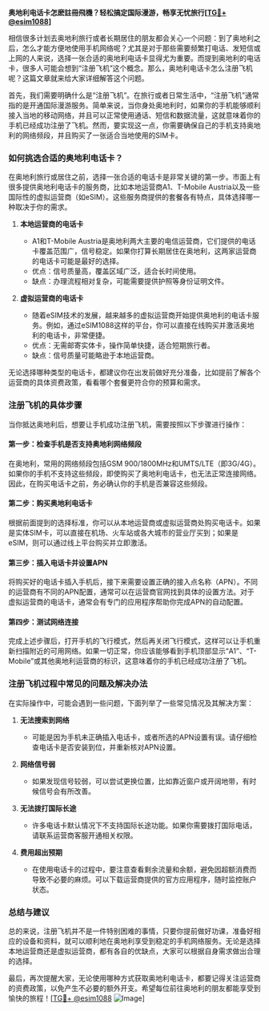**奥地利电话卡怎麽註冊飛機？轻松搞定国际漫游，畅享无忧旅行[[TG💪+ @esim1088](https://t.me/s/esim1088)]**

相信很多计划去奥地利旅行或者长期居住的朋友都会关心一个问题：到了奥地利之后，怎么才能方便地使用手机网络呢？尤其是对于那些需要频繁打电话、发短信或上网的人来说，选择一张合适的奥地利电话卡显得尤为重要。而提到奥地利的电话卡，很多人可能会想到“注册飞机”这个概念。那么，奥地利电话卡怎么注册飞机呢？这篇文章就来给大家详细解答这个问题。

首先，我们需要明确什么是“注册飞机”。在旅行或者日常生活中，“注册飞机”通常指的是开通国际漫游服务。简单来说，当你身处奥地利时，如果你的手机能够顺利接入当地的移动网络，并且可以正常使用通话、短信和数据流量，这就意味着你的手机已经成功注册了飞机。然而，要实现这一点，你需要确保自己的手机支持奥地利的网络频段，并且购买了一张适合当地使用的SIM卡。

### **如何挑选合适的奥地利电话卡？**

在奥地利旅行或居住之前，选择一张合适的电话卡是非常关键的第一步。市面上有很多提供奥地利电话卡的服务商，比如本地运营商A1、T-Mobile Austria以及一些国际性的虚拟运营商（如eSIM）。这些服务商提供的套餐各有特点，具体选择哪一种取决于你的需求。

1. **本地运营商的电话卡**
   - A1和T-Mobile Austria是奥地利两大主要的电信运营商，它们提供的电话卡覆盖范围广，信号稳定。如果你打算长期居住在奥地利，这两家运营商的电话卡可能是最好的选择。
   - 优点：信号质量高，覆盖区域广泛，适合长时间使用。
   - 缺点：办理流程相对复杂，可能需要提供护照等身份证明文件。

2. **虚拟运营商的电话卡**
   - 随着eSIM技术的发展，越来越多的虚拟运营商开始提供奥地利的电话卡服务。例如，通过eSIM1088这样的平台，你可以直接在线购买并激活奥地利的电话卡，非常便捷。
   - 优点：无需邮寄实体卡，操作简单快捷，适合短期旅行者。
   - 缺点：信号质量可能略逊于本地运营商。

无论选择哪种类型的电话卡，都建议你在出发前做好充分准备，比如提前了解各个运营商的具体资费政策，看看哪个套餐更符合你的预算和需求。

### **注册飞机的具体步骤**

当你抵达奥地利后，想要让手机成功注册飞机，需要按照以下步骤进行操作：

#### **第一步：检查手机是否支持奥地利网络频段**
在奥地利，常用的网络频段包括GSM 900/1800MHz和UMTS/LTE（即3G/4G）。如果你的手机不支持这些频段，即使购买了奥地利电话卡，也无法正常连接网络。因此，在购买电话卡之前，务必确认你的手机是否兼容这些频段。

#### **第二步：购买奥地利电话卡**
根据前面提到的选择标准，你可以从本地运营商或虚拟运营商处购买电话卡。如果是实体SIM卡，可以直接在机场、火车站或各大城市的营业厅买到；如果是eSIM，则可以通过线上平台购买并立即激活。

#### **第三步：插入电话卡并设置APN**
将购买好的电话卡插入手机后，接下来需要设置正确的接入点名称（APN）。不同的运营商有不同的APN配置，通常可以在运营商官网找到具体的设置方法。对于虚拟运营商的电话卡，通常会有专门的应用程序帮助你完成APN的自动配置。

#### **第四步：测试网络连接**
完成上述步骤后，打开手机的飞行模式，然后再关闭飞行模式，这样可以让手机重新扫描附近的可用网络。如果一切正常，你应该能够看到手机顶部显示“A1”、“T-Mobile”或其他奥地利运营商的标识，这意味着你的手机已经成功注册了飞机。

### **注册飞机过程中常见的问题及解决办法**

在实际操作中，可能会遇到一些问题，下面列举了一些常见情况及其解决方案：

1. **无法搜索到网络**
   - 可能是因为手机未正确插入电话卡，或者所选的APN设置有误。请仔细检查电话卡是否安装到位，并重新核对APN设置。

2. **网络信号弱**
   - 如果发现信号较弱，可以尝试更换位置，比如靠近窗户或开阔地带，有时候信号会有所改善。

3. **无法拨打国际长途**
   - 许多电话卡默认情况下不支持国际长途功能。如果你需要拨打国际电话，请联系运营商客服开通相关权限。

4. **费用超出预期**
   - 在使用电话卡的过程中，要注意查看剩余流量和余额，避免因超额消费而导致不必要的麻烦。可以下载运营商提供的官方应用程序，随时监控账户状态。

### **总结与建议**

总的来说，注册飞机并不是一件特别困难的事情，只要你提前做好功课，准备好相应的设备和资料，就可以顺利地在奥地利享受到稳定的手机网络服务。无论是选择本地运营商还是虚拟运营商，都有各自的优缺点，大家可以根据自身需求做出合理的选择。

最后，再次提醒大家，无论使用哪种方式获取奥地利电话卡，都要记得关注运营商的资费政策，以免产生不必要的额外开支。希望每位前往奥地利的朋友都能享受到愉快的旅程！[[TG💪+ @esim1088](https://t.me/s/esim1088) ![Image](https://i.postimg.cc/4NQfJmqS/Snipaste-2025-05-13-00-14-12.png)]